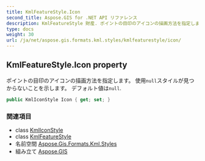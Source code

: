 ```yaml
---
title: KmlFeatureStyle.Icon
second_title: Aspose.GIS for .NET API リファレンス
description: KmlFeatureStyle 財産. ポイントの目印のアイコンの描画方法を指定します 使用nullスタイルが見つからないことを示します デフォルト値はnull.
type: docs
weight: 30
url: /ja/net/aspose.gis.formats.kml.styles/kmlfeaturestyle/icon/
---
```

## KmlFeatureStyle.Icon property

ポイントの目印のアイコンの描画方法を指定します。 使用`null`スタイルが見つからないことを示します。 デフォルト値は`null`.

```csharp
public KmlIconStyle Icon { get; set; }
```

### 関連項目

* class [KmlIconStyle](../../kmliconstyle/)
* class [KmlFeatureStyle](../)
* 名前空間 [Aspose.Gis.Formats.Kml.Styles](../../kmlfeaturestyle/)
* 組み立て [Aspose.GIS](../../../)


